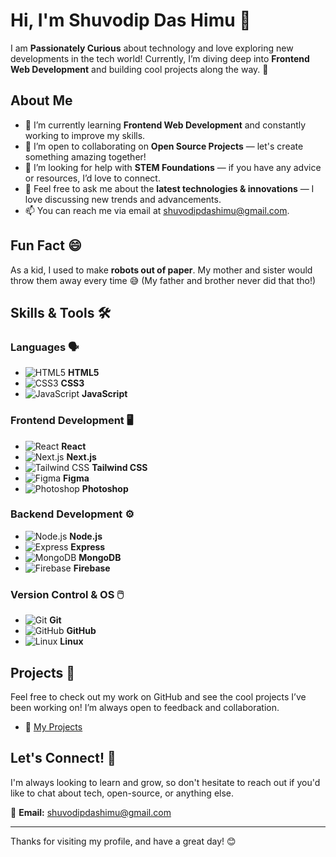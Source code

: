 # Hi, I'm Shuvodip Das Himu 👋

I am **Passionately Curious** about technology and love exploring new developments in the tech world! Currently, I’m diving deep into **Frontend Web Development** and building cool projects along the way. 🚀

## About Me
- 🔭 I’m currently learning **Frontend Web Development** and constantly working to improve my skills.
- 👯 I’m open to collaborating on **Open Source Projects** — let's create something amazing together!
- 🤝 I’m looking for help with **STEM Foundations** — if you have any advice or resources, I’d love to connect.
- 💬 Feel free to ask me about the **latest technologies & innovations** — I love discussing new trends and advancements.
- 📫 You can reach me via email at [shuvodipdashimu@gmail.com](mailto:shuvodipdashimu@gmail.com).
<!--- 🌐 All of my projects are available at [my personal website](https://www.shuvodipdashimu.com).-->

## Fun Fact 😄
As a kid, I used to make **robots out of paper**. My mother and sister would throw them away every time 😅 (My father and brother never did that tho!)

## Skills & Tools 🛠️

### **Languages** 🗣️
- ![HTML5](https://img.shields.io/badge/HTML5-%23E34F26.svg?style=flat&logo=html5&logoColor=white) **HTML5**
- ![CSS3](https://img.shields.io/badge/CSS3-%231572B6.svg?style=flat&logo=css3&logoColor=white) **CSS3**
- ![JavaScript](https://img.shields.io/badge/JavaScript-%23F7DF1E.svg?style=flat&logo=javascript&logoColor=black) **JavaScript**

### **Frontend Development** 🖥️
- ![React](https://img.shields.io/badge/React-%2361DAFB.svg?style=flat&logo=react&logoColor=black) **React**
- ![Next.js](https://img.shields.io/badge/Next.js-%23000000.svg?style=flat&logo=next.js&logoColor=white) **Next.js**
- ![Tailwind CSS](https://img.shields.io/badge/Tailwind%20CSS-%2338B2AC.svg?style=flat&logo=tailwindcss&logoColor=white) **Tailwind CSS**
- ![Figma](https://img.shields.io/badge/Figma-%23F24E1E.svg?style=flat&logo=figma&logoColor=white) **Figma**
- ![Photoshop](https://img.shields.io/badge/Photoshop-%23B3B3B3.svg?style=flat&logo=adobephotoshop&logoColor=white) **Photoshop**

### **Backend Development** ⚙️
- ![Node.js](https://img.shields.io/badge/Node.js-%23339933.svg?style=flat&logo=node.js&logoColor=white) **Node.js**
- ![Express](https://img.shields.io/badge/Express-%23404d59.svg?style=flat&logo=express&logoColor=white) **Express**
- ![MongoDB](https://img.shields.io/badge/MongoDB-%2347A248.svg?style=flat&logo=mongodb&logoColor=white) **MongoDB**
- ![Firebase](https://img.shields.io/badge/Firebase-%23FFCA28.svg?style=flat&logo=firebase&logoColor=black) **Firebase**

### **Version Control & OS** 🖱️
- ![Git](https://img.shields.io/badge/Git-%23F05032.svg?style=flat&logo=git&logoColor=white) **Git**
- ![GitHub](https://img.shields.io/badge/GitHub-%23121011.svg?style=flat&logo=github&logoColor=white) **GitHub**
- ![Linux](https://img.shields.io/badge/Linux-%23FCC624.svg?style=flat&logo=linux&logoColor=black) **Linux**

## Projects 🌟
Feel free to check out my work on GitHub and see the cool projects I’ve been working on! I’m always open to feedback and collaboration.

- 🚀 [My Projects](https://github.com/ShuvodipDasHimu)

## Let's Connect! 💬
I'm always looking to learn and grow, so don't hesitate to reach out if you'd like to chat about tech, open-source, or anything else.

📧 **Email:** [shuvodipdashimu@gmail.com](mailto:shuvodipdashimu@gmail.com)

---

Thanks for visiting my profile, and have a great day! 😊

